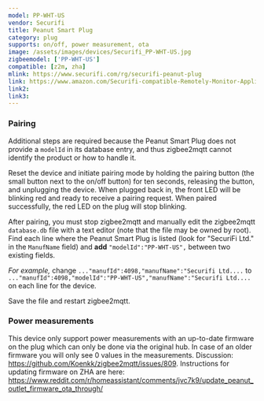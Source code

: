 ```yaml
---
model: PP-WHT-US
vendor: Securifi
title: Peanut Smart Plug
category: plug
supports: on/off, power measurement, ota
image: /assets/images/devices/Securifi_PP-WHT-US.jpg
zigbeemodel: ['PP-WHT-US']
compatible: [z2m, zha]
mlink: https://www.securifi.com/rg/securifi-peanut-plug
link: https://www.amazon.com/Securifi-compatible-Remotely-Monitor-Appliances/dp/B00TC9NC82
link2: 
link3: 
---
```

### Pairing
Additional steps are required because the Peanut Smart Plug does not provide a `modelId` in its database entry,
and thus zigbee2mqtt cannot identify the product or how to handle it.

Reset the device and initiate pairing mode by holding the pairing button
(the small button next to the on/off button) for ten seconds, releasing the button,
and unplugging the device.
When plugged back in, the front LED will be blinking red and ready to receive a pairing request.
When paired successfully, the red LED on the plug will stop blinking.

After pairing, you must stop zigbee2mqtt and manually edit the zigbee2mqtt `database.db` file with a
text editor (note that the file may be owned by root).
Find each line where the Peanut Smart Plug is listed (look for "SecuriFi Ltd." in the `ManufName` field)
and **add** `"modelId":"PP-WHT-US",` between two existing fields.

*For example,* change `..."manufId":4098,"manufName":"Securifi Ltd....`
to `..."manufId":4098,"modelId":"PP-WHT-US","manufName":"Securifi Ltd....`
on each line for the device.

Save the file and restart zigbee2mqtt.


### Power measurements
This device only support power measurements with an up-to-date firmware on the plug which can only be done
via the original hub. In case of an older firmware you will only see 0 values in the measurements.
Discussion: https://github.com/Koenkk/zigbee2mqtt/issues/809. Instructions for updating firmware on ZHA are here: https://www.reddit.com/r/homeassistant/comments/jvc7k9/update_peanut_outlet_firmware_ota_through/


